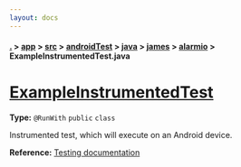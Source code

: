 ```yaml
---
layout: docs
---
```

#### [.](./../../../../../../index) > [app](./../../../../../index) > [src](./../../../../index) > [androidTest](./../../../index) > [java](./../../index) > [james](./../index) > [alarmio](./index) > **ExampleInstrumentedTest.java**

# [ExampleInstrumentedTest](https://github.com/TheAndroidMaster/Alarmio/blob/master/app/src/androidTest/java/james/alarmio/ExampleInstrumentedTest.java#L13)

**Type:** `@RunWith` `public` `class`

Instrumented test, which will execute on an Android device. 









**Reference:** <a href="http://d.android.com/tools/testing">Testing documentation</a> 





